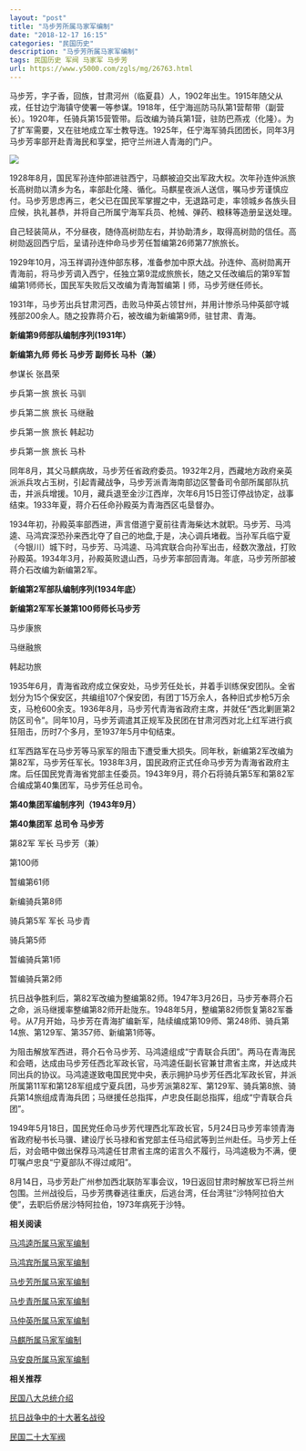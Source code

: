 ```yaml
---
layout: "post"
title: "马步芳所属马家军编制"
date: "2018-12-17 16:15"
categories: "民国历史"
description: "马步芳所属马家军编制"
tags: 民国历史 军阀 马家军 马步芳
url: https://www.y5000.com/zgls/mg/26763.html
---
```






马步芳，字子香，回族，甘肃河州（临夏县）人，1902年出生。1915年随父从戎，任甘边宁海镇守使署一等参谋。1918年，任宁海巡防马队第1营帮带（副营长）。1920年，任骑兵第15营管带。后改编为骑兵第1营，驻防巴燕戎（化隆）。为了扩军需要，又在驻地成立军士教导连。1925年，任宁海军骑兵团团长，同年3月马步芳率部开赴青海民和享堂，把守兰州进人青海的门户。

![](https://img.y5000.com/uploads/allimg/171218/8-1G21Q34423Z3.jpg)

1928年8月，国民军孙连仲部进驻西宁，马麒被迫交出军政大权。次年孙连仲派旅长高树勋以清乡为名，率部赴化隆、循化。马麒星夜派人送信，嘱马步芳谨慎应付。马步芳思虑再三，老父已在国民军掌握之中，无退路可走，率领城乡各族头目应候，执礼甚恭，并将自己所属宁海军兵员、枪械、弹药、粮秣等造册呈送处理。

自己轻装简从，不分昼夜，随侍高树勋左右，并协助清乡，取得高树勋的信任。高树勋返回西宁后，呈请孙连仲命马步芳任暂编第26师第77旅旅长。

1929年10月，冯玉祥调孙连仲部东移，准备参加中原大战。孙连仲、高树勋离开青海前，将马步芳调入西宁，任独立第9混成旅旅长，随之又任改编后的第9军暂编第1师师长，国民军失败后又改编为青海暂编第丨师，马步芳继任师长。

1931年，马步芳出兵甘肃河西，击败马仲英占领甘州，并用计惨杀马仲英部守城残部200余人。随之投靠蒋介石，被改编为新编第9师，驻甘肃、青海。

**新编第9师部队编制序列(1931年）**

**新编第九师 师长 马步芳 副师长 马朴（兼）**

参谋长 张昌荣

步兵第一旅 旅长 马驯

步兵第二旅 旅长 马继融

步兵第一旅 旅长 韩起功

步兵第一旅 旅长 马朴

同年8月，其父马麒病故，马步芳任省政府委员。1932年2月，西藏地方政府亲英派派兵攻占玉树，引起青藏战争，马步芳派青海南部边区警备司令部所属部队抗击，并派兵增援。10月，藏兵退至金沙江西岸，次年6月15日签订停战协定，战事结束。1933年夏，蒋介石任命孙殿英为青海西区屯垦督办。

1934年初，孙殿英率部西进，声言借道宁夏前往青海柴达木就职。马步芳、马鸿逵、马鸿宾深恐孙来西北夺了自己的地盘,于是，决心调兵堵截。当孙军兵临宁夏（今银川）城下时，马步芳、马鸿逵、马鸿宾联合向孙军出击，经数次激战，打败孙殿英。1934年3月，孙殿英败退山西，马步芳率部回青海。年底，马步芳所部被蒋介石改编为新编第2军。

**新编第2军部队编制序列(1934年底）**

**新编第2军军长兼第100师师长马步芳**

马步康旅

马继融旅

韩起功旅

1935年6月，青海省政府成立保安处，马步芳任处长，并着手训练保安团队。全省划分为15个保安区，共编组107个保安团，有团丁15万余人，各种旧式步枪5万余支，马枪600余支。1936年8月，马步芳代青海省政府主席，并就任“西北剿匪第2防区司令”。同年10月，马步芳调遣其正规军及民团在甘肃河西对北上红军进行疯狂阻击，历时7个多月，至1937年5月中旬结束。

红军西路军在马步芳等马家军的阻击下遭受重大损失。同年秋，新编第2军改编为第82军，马步芳任军长。1938年3月，国民政府正式任命马步芳为青海省政府主席。后任国民党青海省党部主任委员。1943年9月，蒋介石将骑兵第5军和第82军合编成第40集团军，马步芳任总司令。

**第40集团军编制序列（1943年9月）**

**第40集团军 总司令 马步芳**

第82军 军长 马步芳（兼）

第100师

暂编第61师

新编骑兵第8师

骑兵第5军 军长 马步青

骑兵第5师

暂编骑兵第1师

暂编骑兵第2师

抗日战争胜利后，第82军改编为整编第82师。1947年3月26日，马步芳奉蒋介石之命，派马继援率整编第82师开赴陇东。1948年5月，整编第82师恢复第82军番号。从7月开始，马步芳在青海扩编新军，陆续编成第109师、第248师、骑兵第14旅、第129军、第357师、新编第1师等。

为阻击解放军西进，蒋介石令马步芳、马鸿逵组成“宁青联合兵团”。两马在青海民和会晤，达成由马步芳任西北军政长官，马鸿逵任副长官兼甘肃省主席，并达成共同出兵的协议。马鸿逵遂致电国民党中央，表示拥护马步芳任西北军政长官，并派所属第11军和第128军组成宁夏兵团，马步芳派第82军、第129军、骑兵第8旅、骑兵第14旅组成青海兵团；马继援任总指挥，卢忠良任副总指挥，组成“宁青联合兵团”。

1949年5月18日，国民党任命马步芳代理西北军政长官，5月24日马步芳率领青海省政府秘书长马骥、建设厅长马禄和省党部主任马绍武等到兰州赴任。马步芳上任后，对会晤中做出保荐马鸿逵任甘肃省主席的诺言久不履行，马鸿逵极为不满，便叮嘱卢忠良“宁夏部队不得过咸阳”。

8月14日，马步芳赴广州参加西北联防军事会议，19日返回甘肃时解放军已将兰州包围。兰州战役后，马步芳携眷逃往重庆，后逃台湾，任台湾驻“沙特阿拉伯大使”，去职后侨居沙特阿拉伯，1973年病死于沙特。

**相关阅读**

[ 马鸿逵所属马家军编制](https://www.y5000.com/zgls/mg/26766.html)

[马鸿宾所属马家军编制](https://www.y5000.com/zgls/mg/26765.html)

[马步芳所属马家军编制](https://www.y5000.com/zgls/mg/26763.html)

[马步青所属马家军编制](https://www.y5000.com/zgls/mg/26762.html)

[马仲英所属马家军编制](https://www.y5000.com/zgls/mg/26761.html)

[马麒所属马家军编制](https://www.y5000.com/zgls/mg/26760.html)

[马安良所属马家军编制](https://www.y5000.com/zgls/mg/26759.html)

**相关推荐**

[ 民国八大总统介绍](https://www.y5000.com/zgls/mrzj/26536.html)

[抗日战争中的十大著名战役](https://www.y5000.com/zgls/mg/26671.html)

[民国二十大军阀](https://www.y5000.com/zgls/mrzj/26565.html)
